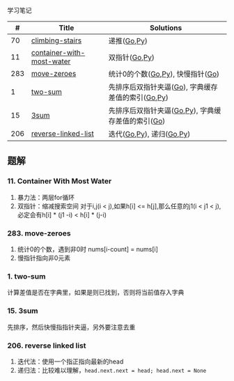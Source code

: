 学习笔记


|#|Title|Solutions|
|---|---|------|
|70|[climbing-stairs](https://leetcode-cn.com/problems/climbing-stairs) | 递推([Go](70/climbing_stairs.go),[Py](70/climbing_stairs.py))|
|11|[container-with-most-water](https://leetcode-cn.com/problems/container-with-most-water) | 双指针([Go](11/container_with_most_water.go),[Py](11/container_with_most_water.py))|
|283|[move-zeroes](https://leetcode-cn.com/problems/move-zeroes)| 统计0的个数([Go](283/move_zeros.go),[Py](283/move_zeros.py)), 快慢指针([Go](283/move_zeros.go))|
|1|[two-sum](https://leetcode-cn.com/problems/two-sum)| 先排序后双指针夹逼([Go](1/two_sum.go)), 字典缓存差值的索引([Go](1/two_sum_2.go),[Py](1/two_sum.py))|
|15|[3sum](https://leetcode-cn.com/problems/3sum)| 先排序后双指针夹逼([Go](15/3sum_2.go),[Py](15/3sum.py)), 字典缓存差值的索引([Go](15/3sum.go))|
|206|[reverse-linked-list](https://leetcode-cn.com/problems/reverse-linked-list)| 迭代([Go](206/reverse_linked_list.go),[Py](206/reverse_linked_list.py)), 递归([Go](206/reverse_linked_list2.go),[Py](206/reverse_linked_list2.py))|




## 题解

### 11. Container With Most Water

1. 暴力法：两层for循环
2. 双指针：缩减搜索空间
   对于i,j(i < j),如果h[i] <= h[j],那么任意的j1(i < j1 < j),必定会有h[i] * (j1 -i) < h[i] * (j-i)
   
   
### 283. move-zeroes

1. 统计0的个数，遇到非0时 nums[i-count] = nums[i] 
2. 慢指针指向非0元素

### 1. two-sum

计算差值是否在字典里，如果是则已找到，否则将当前值存入字典

### 15. 3sum

先排序，然后快慢指指针夹逼，另外要注意去重


### 206. reverse linked list

1. 迭代法：使用一个指正指向最新的head
2. 递归法：比较难以理解，`head.next.next = head; head.next = None`